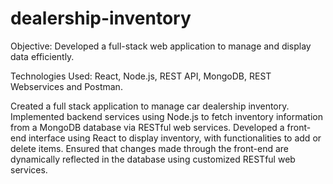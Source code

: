 # dealership-inventory

Objective: Developed a full-stack web application to manage and display data efficiently.

Technologies Used: React, Node.js, REST API, MongoDB, REST Webservices and Postman. 

Created a full stack application to manage car dealership inventory. Implemented backend services using Node.js to fetch inventory information from a MongoDB database via RESTful web services. Developed a front-end interface using React to display inventory, with functionalities to add or delete items. Ensured that changes made through the front-end are dynamically reflected in the database using customized RESTful web services.

 
